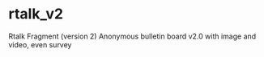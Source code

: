 # rtalk_v2
Rtalk Fragment (version 2)
Anonymous bulletin board v2.0 with image and video, even survey
